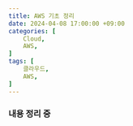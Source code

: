 ```yaml
---
title: AWS 기초 정리
date: 2024-04-08 17:00:00 +09:00
categories: [
    Cloud,
    AWS,
]
tags: [
    클라우드,
    AWS,
]
---
```


### 내용 정리 중

